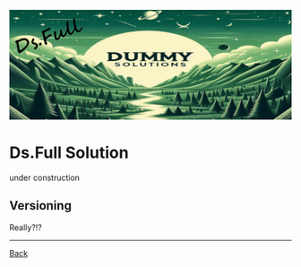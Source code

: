 ![Ds.Full Logo](./../../assets/imgs/ds-full-logo.png)

# Ds.Full Solution

under construction

## Versioning

Really?!?

---
[Back](./../../readme.md)